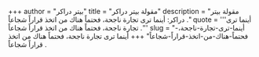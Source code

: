 +++
author = "بيتر دراكر"
title = "مقولة بيتر دراكر"
description = "مقولة بيتر دراكر: أينما ترى تجارة ناجحة، فحتماً هناك من اتخذ قراراً شجاعاً ."
quote = '''أينما ترى تجارة ناجحة، فحتماً هناك من اتخذ قراراً شجاعاً .'''
slug = "أينما-ترى-تجارة-ناجحة،-فحتماً-هناك-من-اتخذ-قراراً-شجاعاً"
+++
أينما ترى تجارة ناجحة، فحتماً هناك من اتخذ قراراً شجاعاً .
